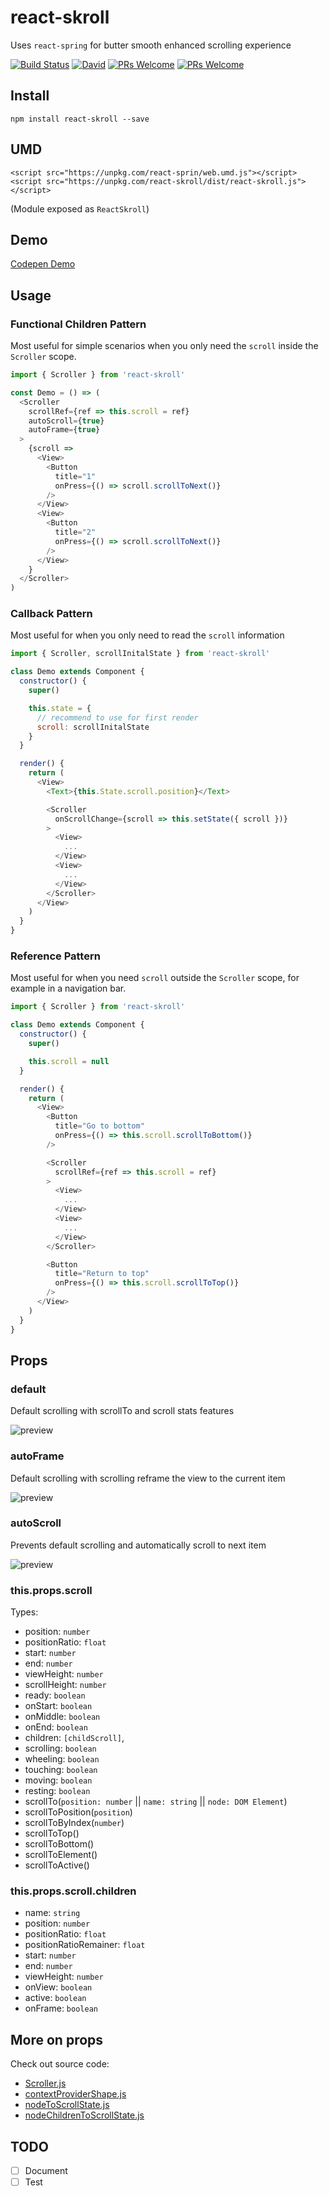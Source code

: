 # react-skroll
Uses `react-spring` for butter smooth enhanced scrolling experience

[![Build Status](https://travis-ci.org/du5rte/react-skroll.svg?branch=master)](https://travis-ci.org/du5rte/react-skroll)
[![David](https://img.shields.io/david/peer/du5rte/react-skroll.svg)](https://github.com/du5rte/react-skroll)
[![PRs Welcome](https://img.shields.io/badge/PRs-welcome-blue.svg)](CONTRIBUTING.md#pull-requests)
[![PRs Welcome](https://img.shields.io/badge/stability-experimental-red.svg)](CONTRIBUTING.md#pull-requests)

## Install
```
npm install react-skroll --save
```

## UMD
```
<script src="https://unpkg.com/react-sprin/web.umd.js"></script>
<script src="https://unpkg.com/react-skroll/dist/react-skroll.js"></script>
```
(Module exposed as `ReactSkroll`)

## Demo
[Codepen Demo](http://codepen.io/du5rte/pen/KrGjEm)

## Usage

### Functional Children Pattern
Most useful for simple scenarios when you only need the `scroll` inside the `Scroller` scope.

```javascript
import { Scroller } from 'react-skroll'

const Demo = () => (
  <Scroller
    scrollRef={ref => this.scroll = ref}
    autoScroll={true}
    autoFrame={true}
  >
    {scroll =>
      <View>
        <Button
          title="1"
          onPress={() => scroll.scrollToNext()}
        />
      </View>
      <View>
        <Button
          title="2"
          onPress={() => scroll.scrollToNext()}
        />
      </View>
    }
  </Scroller>
)
```

### Callback Pattern
Most useful for when you only need to read the `scroll` information

```javascript
import { Scroller, scrollInitalState } from 'react-skroll'

class Demo extends Component {
  constructor() {
    super()

    this.state = {
      // recommend to use for first render
      scroll: scrollInitalState
    }
  }

  render() {
    return (
      <View>
        <Text>{this.State.scroll.position}</Text>

        <Scroller
          onScrollChange={scroll => this.setState({ scroll })}
        >
          <View>
            ...
          </View>
          <View>
            ...
          </View>
        </Scroller>
      </View>
    )
  }
}
```

### Reference Pattern
Most useful for when you need `scroll` outside the `Scroller` scope, for example in a navigation bar.

```javascript
import { Scroller } from 'react-skroll'

class Demo extends Component {
  constructor() {
    super()

    this.scroll = null
  }

  render() {
    return (
      <View>
        <Button
          title="Go to bottom"
          onPress={() => this.scroll.scrollToBottom()}
        />

        <Scroller
          scrollRef={ref => this.scroll = ref}
        >
          <View>
            ...
          </View>
          <View>
            ...
          </View>
        </Scroller>

        <Button
          title="Return to top"
          onPress={() => this.scroll.scrollToTop()}
        />
      </View>
    )
  }
}
```

## Props

### default
Default scrolling with scrollTo and scroll stats features

![preview ](demo/default.gif)


### autoFrame
Default scrolling with scrolling reframe the view to the current item

![preview ](demo/autoFrame.gif)

### autoScroll
Prevents default scrolling and automatically scroll to next item

![preview ](demo/autoScroll.gif)

### this.props.scroll

Types:
- position: `number`
- positionRatio: `float`
- start: `number`
- end: `number`
- viewHeight: `number`
- scrollHeight: `number`
- ready: `boolean`
- onStart: `boolean`
- onMiddle: `boolean`
- onEnd: `boolean`
- children: `[childScroll]`,
- scrolling: `boolean`
- wheeling: `boolean`
- touching: `boolean`
- moving: `boolean`
- resting: `boolean`
- scrollTo(`position: number` || `name: string` || `node: DOM Element`)
- scrollToPosition(`position`)
- scrollToByIndex(`number`)
- scrollToTop()
- scrollToBottom()
- scrollToElement()
- scrollToActive()

### this.props.scroll.children
- name: `string`
- position: `number`
- positionRatio: `float`
- positionRatioRemainer: `float`
- start: `number`
- end: `number`
- viewHeight: `number`
- onView: `boolean`
- active: `boolean`
- onFrame: `boolean`


## More on props
Check out source code:
- [Scroller.js](https://github.com/du5rte/react-skroll/blob/master/src/Scroller.js)
- [contextProviderShape.js](https://github.com/du5rte/react-skroll/blob/master/src/contextProviderShape.js)
- [nodeToScrollState.js](https://github.com/du5rte/react-skroll/blob/master/src/nodeToScrollState.js#L18)
- [nodeChildrenToScrollState.js](https://github.com/du5rte/react-skroll/blob/master/src/nodeChildrenToScrollState.js#L37)

## TODO
- [ ] Document
- [ ] Test
